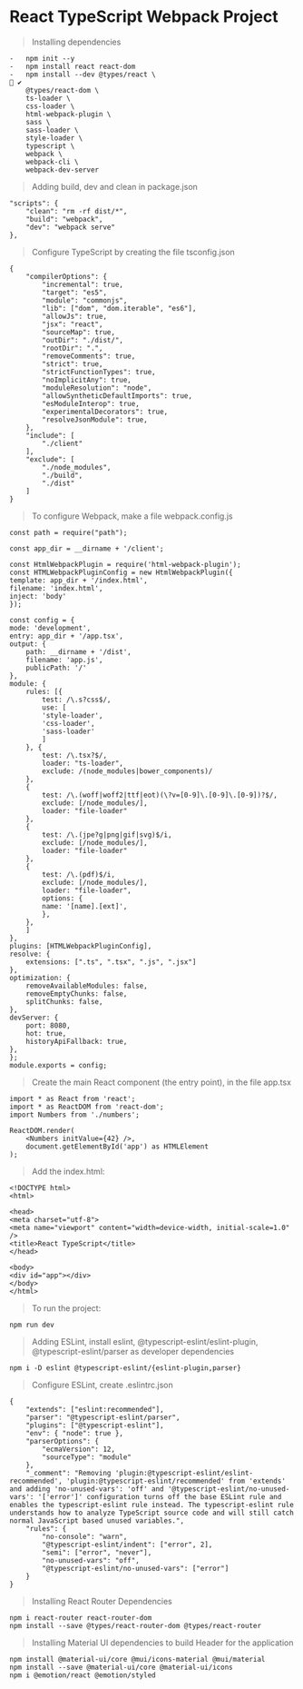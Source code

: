 # React TypeScript Webpack Project

> Installing dependencies

    -   npm init --y
    -   npm install react react-dom
    -   npm install --dev @types/react \                                                                                                                      ✔ 
        @types/react-dom \
        ts-loader \
        css-loader \
        html-webpack-plugin \
        sass \
        sass-loader \
        style-loader \
        typescript \
        webpack \
        webpack-cli \
        webpack-dev-server

> Adding build, dev and clean in package.json
    
    "scripts": {
        "clean": "rm -rf dist/*",
        "build": "webpack",
        "dev": "webpack serve"
    },

> Configure TypeScript by creating the file tsconfig.json

    {
        "compilerOptions": {
            "incremental": true,
            "target": "es5",
            "module": "commonjs",
            "lib": ["dom", "dom.iterable", "es6"],
            "allowJs": true,
            "jsx": "react",
            "sourceMap": true,
            "outDir": "./dist/",
            "rootDir": ".",
            "removeComments": true,
            "strict": true,
            "strictFunctionTypes": true,
            "noImplicitAny": true,
            "moduleResolution": "node",            
            "allowSyntheticDefaultImports": true,
            "esModuleInterop": true,
            "experimentalDecorators": true,
            "resolveJsonModule": true,
        },
        "include": [
            "./client"
        ],
        "exclude": [
            "./node_modules",
            "./build",
            "./dist"
        ]
    }

> To configure Webpack, make a file webpack.config.js

    const path = require("path");

    const app_dir = __dirname + '/client';

    const HtmlWebpackPlugin = require('html-webpack-plugin');
    const HTMLWebpackPluginConfig = new HtmlWebpackPlugin({
    template: app_dir + '/index.html',
    filename: 'index.html',
    inject: 'body'
    });

    const config = {
    mode: 'development',
    entry: app_dir + '/app.tsx',
    output: {
        path: __dirname + '/dist',
        filename: 'app.js',
        publicPath: '/'
    },
    module: {
        rules: [{
            test: /\.s?css$/,
            use: [
            'style-loader',
            'css-loader',
            'sass-loader'
            ]
        }, {
            test: /\.tsx?$/,
            loader: "ts-loader",
            exclude: /(node_modules|bower_components)/
        },
        {
            test: /\.(woff|woff2|ttf|eot)(\?v=[0-9]\.[0-9]\.[0-9])?$/,
            exclude: [/node_modules/],
            loader: "file-loader"
        },
        {
            test: /\.(jpe?g|png|gif|svg)$/i,
            exclude: [/node_modules/],
            loader: "file-loader"
        },
        {
            test: /\.(pdf)$/i,
            exclude: [/node_modules/],
            loader: "file-loader",
            options: {
            name: '[name].[ext]',
            },
        },
        ]
    },
    plugins: [HTMLWebpackPluginConfig],
    resolve: {
        extensions: [".ts", ".tsx", ".js", ".jsx"]
    },
    optimization: {
        removeAvailableModules: false,
        removeEmptyChunks: false,
        splitChunks: false,
    },
    devServer: {
        port: 8080,
        hot: true,
        historyApiFallback: true,
    },
    };
    module.exports = config;

> Create the main React component (the entry point), in the file app.tsx

    import * as React from 'react';
    import * as ReactDOM from 'react-dom';
    import Numbers from './numbers';

    ReactDOM.render(
        <Numbers initValue={42} />,
        document.getElementById('app') as HTMLElement
    );


> Add the index.html:

    <!DOCTYPE html>
    <html>

    <head>
    <meta charset="utf-8">
    <meta name="viewport" content="width=device-width, initial-scale=1.0" />
    <title>React TypeScript</title>
    </head>

    <body>
    <div id="app"></div>
    </body>
    </html>

> To run the project:

    npm run dev

> Adding ESLint, install eslint, @typescript-eslint/eslint-plugin, @typescript-eslint/parser as developer dependencies

    npm i -D eslint @typescript-eslint/{eslint-plugin,parser}

> Configure ESLint, create .eslintrc.json

    {
        "extends": ["eslint:recommended"],
        "parser": "@typescript-eslint/parser",
        "plugins": ["@typescript-eslint"],
        "env": { "node": true },
        "parserOptions": {
            "ecmaVersion": 12,
            "sourceType": "module"
        },
        "_comment": "Removing 'plugin:@typescript-eslint/eslint-recommended', 'plugin:@typescript-eslint/recommended' from 'extends' and adding 'no-unused-vars': 'off' and '@typescript-eslint/no-unused-vars': '['error']' configuration turns off the base ESLint rule and enables the typescript-eslint rule instead. The typescript-eslint rule understands how to analyze TypeScript source code and will still catch normal JavaScript based unused variables.",
        "rules": {
            "no-console": "warn",
            "@typescript-eslint/indent": ["error", 2],
            "semi": ["error", "never"],
            "no-unused-vars": "off",
            "@typescript-eslint/no-unused-vars": ["error"]
        }
    }

> Installing React Router Dependencies

    npm i react-router react-router-dom
    npm install --save @types/react-router-dom @types/react-router

> Installing Material UI dependencies to build Header for the application

    npm install @material-ui/core @mui/icons-material @mui/material
    npm install --save @material-ui/core @material-ui/icons
    npm i @emotion/react @emotion/styled